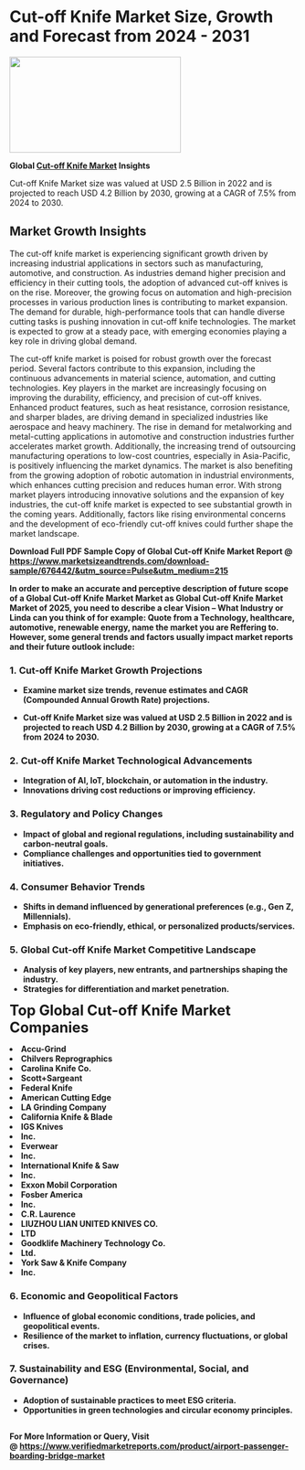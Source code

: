 <H1>Cut-off Knife Market Size, Growth and Forecast from 2024 - 2031</H1><img class="aligncenter size-medium wp-image-584254" src="https://thirdeyenews.in/wp-content/uploads/2024/09/Global-Market-Research-300x168.jpeg" alt="" width="300" height="168" /><p><strong>Global&nbsp;<a href="https://www.marketsizeandtrends.com/download-sample/676442/&amp;utm_source=Pulse&amp;utm_medium=215">Cut-off Knife Market</a> Insights</strong></p><p>Cut-off Knife Market size was valued at USD 2.5 Billion in 2022 and is projected to reach USD 4.2 Billion by 2030, growing at a CAGR of 7.5% from 2024 to 2030.</p><p><h2>Market Growth Insights</h2> <p>The cut-off knife market is experiencing significant growth driven by increasing industrial applications in sectors such as manufacturing, automotive, and construction. As industries demand higher precision and efficiency in their cutting tools, the adoption of advanced cut-off knives is on the rise. Moreover, the growing focus on automation and high-precision processes in various production lines is contributing to market expansion. The demand for durable, high-performance tools that can handle diverse cutting tasks is pushing innovation in cut-off knife technologies. The market is expected to grow at a steady pace, with emerging economies playing a key role in driving global demand.</p> <p><strong></strong></p> <p>The cut-off knife market is poised for robust growth over the forecast period. Several factors contribute to this expansion, including the continuous advancements in material science, automation, and cutting technologies. Key players in the market are increasingly focusing on improving the durability, efficiency, and precision of cut-off knives. Enhanced product features, such as heat resistance, corrosion resistance, and sharper blades, are driving demand in specialized industries like aerospace and heavy machinery. The rise in demand for metalworking and metal-cutting applications in automotive and construction industries further accelerates market growth. Additionally, the increasing trend of outsourcing manufacturing operations to low-cost countries, especially in Asia-Pacific, is positively influencing the market dynamics. The market is also benefiting from the growing adoption of robotic automation in industrial environments, which enhances cutting precision and reduces human error. With strong market players introducing innovative solutions and the expansion of key industries, the cut-off knife market is expected to see substantial growth in the coming years. Additionally, factors like rising environmental concerns and the development of eco-friendly cut-off knives could further shape the market landscape. <p><strong></p><p><span class=""><strong>Download Full PDF Sample Copy of Global Cut-off Knife Market Report</strong> @ <a href="https://www.marketsizeandtrends.com/download-sample/676442/&amp;utm_source=Pulse&amp;utm_medium=215" target="_blank">https://www.marketsizeandtrends.com/download-sample/676442/&amp;utm_source=Pulse&amp;utm_medium=215</a></span></p><p>In order to make an accurate and perceptive description of future scope of a Global&nbsp;Cut-off Knife Market Market as Global&nbsp;Cut-off Knife Market Market of 2025, you need to describe a clear Vision &ndash; What Industry or Linda can you think of for example: Quote from a Technology, healthcare, automotive, renewable energy, name the market you are Reffering to. However, some general trends and factors usually impact market reports and their future outlook include:</p><h3>1.&nbsp;<strong>Cut-off Knife Market Growth Projections</strong></h3><ul><li>Examine market size trends, revenue estimates and CAGR (Compounded Annual Growth Rate) projections.</li><li><p>Cut-off Knife Market size was valued at USD 2.5 Billion in 2022 and is projected to reach USD 4.2 Billion by 2030, growing at a CAGR of 7.5% from 2024 to 2030.</p></li></ul><h3>2.&nbsp;<strong>Cut-off Knife Market Technological Advancements</strong></h3><ul><li>Integration of AI, IoT, blockchain, or automation in the industry.</li><li>Innovations driving cost reductions or improving efficiency.</li></ul><h3>3.&nbsp;<strong>Regulatory and Policy Changes</strong></h3><ul><li>Impact of global and regional regulations, including sustainability and carbon-neutral goals.</li><li>Compliance challenges and opportunities tied to government initiatives.</li></ul><h3>4.&nbsp;<strong>Consumer Behavior Trends</strong></h3><ul><li>Shifts in demand influenced by generational preferences (e.g., Gen Z, Millennials).</li><li>Emphasis on eco-friendly, ethical, or personalized products/services.</li></ul><h3>5.&nbsp;<strong>Global Cut-off Knife Market Competitive Landscape</strong></h3><ul><li>Analysis of key players, new entrants, and partnerships shaping the industry.</li><li>Strategies for differentiation and market penetration.</li></ul><p data-pm-slice="1 1 []"><span style="color: inherit; font-family: inherit; font-size: 25px;">Top Global Cut-off Knife Market Companies</span></p><div class="" data-test-id=""><p><li>Accu-Grind</li><li> Chilvers Reprographics</li><li> Carolina Knife Co.</li><li> Scott+Sargeant</li><li> Federal Knife</li><li> American Cutting Edge</li><li> LA Grinding Company</li><li> California Knife & Blade</li><li> IGS Knives</li><li> Inc.</li><li> Everwear</li><li> Inc.</li><li> International Knife & Saw</li><li> Inc.</li><li> Exxon Mobil Corporation</li><li> Fosber America</li><li> Inc.</li><li> C.R. Laurence</li><li> LIUZHOU LIAN UNITED KNIVES CO.</li><li> LTD</li><li> Goodklife Machinery Technology Co.</li><li>Ltd.</li><li> York Saw & Knife Company</li><li> Inc.</li></p></div><h3>6.&nbsp;<strong>Economic and Geopolitical Factors</strong></h3><ul><li>Influence of global economic conditions, trade policies, and geopolitical events.</li><li>Resilience of the market to inflation, currency fluctuations, or global crises.</li></ul><h3>7.&nbsp;<strong>Sustainability and ESG (Environmental, Social, and Governance)</strong></h3><ul><li>Adoption of sustainable practices to meet ESG criteria.</li><li>Opportunities in green technologies and circular economy principles.</li></ul><h2><strong style="font-size: 14px;">For More Information or Query, Visit @&nbsp;</strong><a style="background-color: #ffffff; font-size: 14px;" href="https://www.marketsizeandtrends.com/report/cut-off-knife-market/" target="_blank">https://www.verifiedmarketreports.com/product/airport-passenger-boarding-bridge-market</a></h2>
